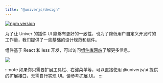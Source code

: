 ```yaml
---
title: "@univerjs/design"
---
```


[![npm version](https://img.shields.io/npm/v/@univerjs/design)](https://npmjs.org/package/@univerjs/design)

为了让 Univer 的插件 UI 能够有更好的一致性，也为了降低用户自定义开发时的工作量，我们提供了一些基础的设计规范和组件。

组件基于 React 和 less 开发，可以访问[组件库网站](https://univer-design.vercel.app/?path=/docs/design-design-token-default--docs)了解更多信息。

![](/img/design.jpeg)

:::note
如果你只需要扩展工具栏、右键菜单等，可以直接使用 @univerjs/ui 提供的扩展接口，无需自行实现 UI。请参考[扩展 UI](/docs/guides/extend/ui)。
:::
